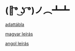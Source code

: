 # (ノ͡° ͜ʖ ͡°)ノ︵┻┻
[adattábla](https://dudasbarnabas.github.io/lootgame/lootbox_survey_20220127.xlsx)


[magyar leírás](https://dudasbarnabas.github.io/lootgame/lootgame_hu.html)


[angol leírás](https://dudasbarnabas.github.io/lootgame/lootgame_hu.html)
